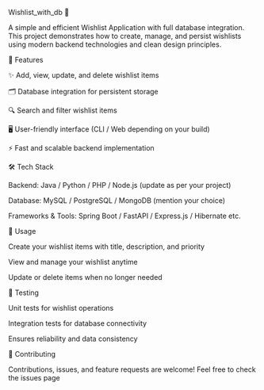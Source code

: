 Wishlist_with_db 🎁

A simple and efficient Wishlist Application with full database integration.
This project demonstrates how to create, manage, and persist wishlists using modern backend technologies and clean design principles.

🚀 Features

✨ Add, view, update, and delete wishlist items

🗂️ Database integration for persistent storage

🔍 Search and filter wishlist items

🖥️ User-friendly interface (CLI / Web depending on your build)

⚡ Fast and scalable backend implementation

🛠️ Tech Stack

Backend: Java / Python / PHP / Node.js (update as per your project)

Database: MySQL / PostgreSQL / MongoDB (mention your choice)

Frameworks & Tools: Spring Boot / FastAPI / Express.js / Hibernate etc.

📖 Usage

Create your wishlist items with title, description, and priority

View and manage your wishlist anytime

Update or delete items when no longer needed

🧪 Testing

Unit tests for wishlist operations

Integration tests for database connectivity

Ensures reliability and data consistency

🤝 Contributing

Contributions, issues, and feature requests are welcome!
Feel free to check the issues page
